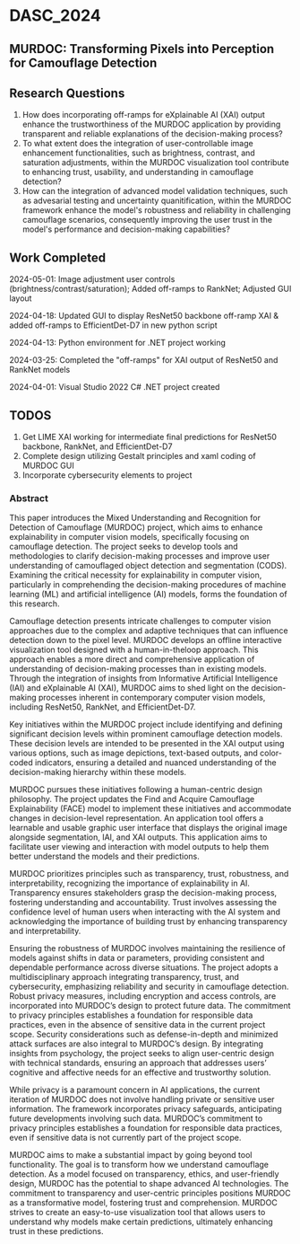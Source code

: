# DASC_2024
## MURDOC: Transforming Pixels into Perception for Camouflage Detection

## Research Questions
1. How does incorporating off-ramps for eXplainable AI (XAI) output enhance the trustworthiness of the MURDOC application by providing transparent and reliable explanations of the decision-making process?
2. To what extent does the integration of user-controllable image enhancement functionalities, such as brightness, contrast, and saturation adjustments, within the MURDOC visualization tool contribute to enhancing trust, usability, and understanding in camouflage detection?
3. How can the integration of advanced model validation techniques, such as advesarial testing and uncertainty quanitification, within the MURDOC framework enhance the model's robustness and reliability in challenging camouflage scenarios, consequently improving the user trust in the model's performance and decision-making capabilities?

## Work Completed
2024-05-01: Image adjustment user controls (brightness/contrast/saturation); Added off-ramps to RankNet; Adjusted GUI layout

2024-04-18: Updated GUI to display ResNet50 backbone off-ramp XAI & added off-ramps to EfficientDet-D7 in new python script

2024-04-13: Python environment for .NET project working

2024-03-25: Completed the "off-ramps" for XAI output of ResNet50 and RankNet models

2024-04-01: Visual Studio 2022 C# .NET project created

## TODOS
1. Get LIME XAI working for intermediate final predictions for ResNet50 backbone, RankNet, and EfficientDet-D7
2. Complete design utilizing Gestalt principles and xaml coding of MURDOC GUI 
3. Incorporate cybersecurity elements to project

### Abstract
This paper introduces the Mixed Understanding and Recognition for Detection of Camouflage (MURDOC) project, which aims to enhance explainability in computer vision models, specifically focusing on camouflage detection. The project seeks to develop tools and methodologies to clarify decision-making processes and improve user understanding of camouflaged object detection and segmentation (CODS). Examining the critical necessity for explainability in computer vision, particularly in comprehending the decision-making procedures of machine learning (ML) and artificial intelligence (AI) models, forms the foundation of this research.

Camouflage detection presents intricate challenges to computer vision approaches due to the complex and adaptive techniques that can influence detection down to the pixel level. MURDOC develops an offline interactive visualization tool designed with a human-in-theloop
approach. This approach enables a more direct and comprehensive application of understanding of decision-making processes than in existing models. Through the integration of insights from Informative Artificial Intelligence (IAI) and eXplainable AI (XAI), MURDOC
aims to shed light on the decision-making processes inherent in contemporary computer vision models, including ResNet50, RankNet, and EfficientDet-D7.

Key initiatives within the MURDOC project include identifying and defining significant decision levels within prominent camouflage detection models. These decision levels are intended to be presented in the XAI output using various options, such as image depictions,
text-based outputs, and color-coded indicators, ensuring a detailed and nuanced understanding of the decision-making hierarchy within these models.

MURDOC pursues these initiatives following a human-centric design philosophy. The project updates the Find and Acquire Camouflage Explainability (FACE) model to implement these initiatives and accommodate changes in decision-level representation. An application
tool offers a learnable and usable graphic user interface that displays the original image alongside segmentation, IAI, and XAI outputs. This application aims to facilitate user viewing and interaction with model outputs to help them better understand the models and their predictions.

MURDOC prioritizes principles such as transparency, trust, robustness, and interpretability, recognizing the importance of explainability in AI. Transparency ensures stakeholders grasp the decision-making process, fostering understanding and accountability. Trust involves
assessing the confidence level of human users when interacting with the AI system and acknowledging the importance of building trust by enhancing transparency and interpretability.

Ensuring the robustness of MURDOC involves maintaining the resilience of models against shifts in data or parameters, providing consistent and dependable performance across diverse situations. The project adopts a multidisciplinary approach integrating transparency, trust, and cybersecurity, emphasizing reliability and security in camouflage detection. Robust privacy measures, including encryption and access controls, are incorporated into MURDOC’s design to protect future data. The commitment to privacy principles establishes a foundation for responsible data practices, even in the absence of sensitive data in the current project scope. Security considerations such as defense-in-depth and minimized attack surfaces are also integral to MURDOC’s design. By integrating insights from psychology, the project seeks to align user-centric design with technical standards, ensuring an approach that addresses users’
cognitive and affective needs for an effective and trustworthy solution.

While privacy is a paramount concern in AI applications, the current iteration of MURDOC does not involve handling private or sensitive user information. The framework incorporates privacy safeguards, anticipating future developments involving such data. MURDOC’s commitment
to privacy principles establishes a foundation for responsible data practices, even if sensitive data is not currently part of the project scope.

MURDOC aims to make a substantial impact by going beyond tool functionality. The goal is to transform how we understand camouflage detection. As a model focused on transparency, ethics, and user-friendly design, MURDOC has the potential to shape advanced AI technologies. The commitment to transparency and user-centric principles positions MURDOC as a transformative model, fostering trust and comprehension. MURDOC strives to create an easy-to-use visualization tool that allows users to understand why models make certain predictions, ultimately enhancing trust in these predictions.
